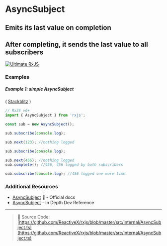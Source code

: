 # AsyncSubject

## Emits its last value on completion

## After completing, it sends the last value to all subscribers

[![Ultimate RxJS](https://ultimatecourses.com/static/banners/banner-rxjs.svg 'Ultimate RxJS')](https://ultimatecourses.com/courses/rxjs?ref=4)

### Examples

##### Example 1: simple AsyncSubject

(
[Stackblitz](https://stackblitz.com/edit/rxjs-asyncsubject-xyp8ku?file=index.ts)
)

```js
// RxJS v6+
import { AsyncSubject } from 'rxjs';

const sub = new AsyncSubject();

sub.subscribe(console.log);

sub.next(123); //nothing logged

sub.subscribe(console.log);

sub.next(456); //nothing logged
sub.complete(); //456, 456 logged by both subscribers

sub.subscribe(console.log); //456 logged one more time
```

### Additional Resources

- [AsyncSubject](https://rxjs-dev.firebaseapp.com/api/index/class/AsyncSubject)
  📰 - Official docs
- [AsyncSubject](https://indepth.dev/reference/rxjs/subjects/async-subject) - In Depth Dev Reference

---

> 📁 Source Code:
> [https://github.com/ReactiveX/rxjs/blob/master/src/internal/AsyncSubject.ts](https://github.com/ReactiveX/rxjs/blob/master/src/internal/AsyncSubject.ts)
